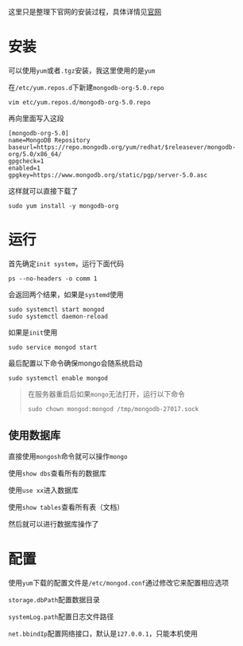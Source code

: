 这里只是整理下官网的安装过程，具体详情见[官网](https://docs.mongodb.com/manual/tutorial/install-mongodb-on-red-hat/#install-mongodb-community-edition-on-red-hat-or-centos)

# 安装

可以使用`yum`或者`.tgz`安装，我这里使用的是`yum`

在`/etc/yum.repos.d`下新建`mongodb-org-5.0.repo`

```
vim etc/yum.repos.d/mongodb-org-5.0.repo
```

再向里面写入这段

```
[mongodb-org-5.0]
name=MongoDB Repository
baseurl=https://repo.mongodb.org/yum/redhat/$releasever/mongodb-org/5.0/x86_64/
gpgcheck=1
enabled=1
gpgkey=https://www.mongodb.org/static/pgp/server-5.0.asc
```

这样就可以直接下载了

```
sudo yum install -y mongodb-org
```

# 运行

首先确定`init system`，运行下面代码

```
ps --no-headers -o comm 1
```

会返回两个结果，如果是`systemd`使用

```
sudo systemctl start mongod
sudo systemctl daemon-reload
```

如果是`init`使用

```
sudo service mongod start
```

最后配置以下命令确保mongo会随系统启动

```
sudo systemctl enable mongod
```

> 在服务器重启后如果`mongo`无法打开，运行以下命令
>
> ```
> sudo chown mongod:mongod /tmp/mongodb-27017.sock
> ```

## 使用数据库

直接使用`mongosh`命令就可以操作`mongo`

使用`show dbs`查看所有的数据库

使用`use xx`进入数据库

使用`show tables`查看所有表（文档）

然后就可以进行数据库操作了

# 配置

使用`yum`下载的配置文件是`/etc/mongod.conf`通过修改它来配置相应选项

`storage.dbPath`配置数据目录

`systemLog.path`配置日志文件路径 

`net.bbindIp`配置网络接口，默认是`127.0.0.1`，只能本机使用
